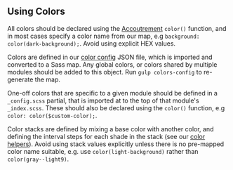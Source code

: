 ## Using Colors

All colors should be declared using the [Accoutrement](https://github.com/oddbird/accoutrement-color) `color()` function, and in most cases specify a color name from our map, e.g `background: color(dark-background);`. Avoid using explicit HEX values.

Colors are defined in our [color config](https://github.com/CasperSleep/nightshade-core/blob/v2.0.0-dev/src/color/lib/config.json) JSON file, which is imported and converted to a Sass map. Any global colors, or colors shared by multiple modules should be added to this object. Run `gulp colors-config` to re-generate the map.

One-off colors that are specific to a given module should be defined in a `_config.scss` partial, that is imported at to the top of that module's `_index.scss`. These should also be declared using the `color()` function, e.g `color: color($custom-color);`.

Color stacks are defined by mixing a base color with another color, and defining the interval steps for each shade in the stack (see our [color helpers](https://github.com/CasperSleep/nightshade-core/blob/v2.0.0-dev/src/color/_helpers.scss)). Avoid using stack values explicitly unless there is no pre-mapped color name suitable, e.g. use `color(light-background)` rather than `color(gray--light9)`.
